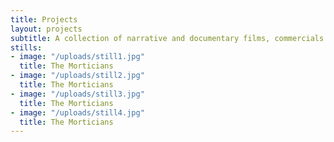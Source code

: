 ```yaml
---
title: Projects
layout: projects
subtitle: A collection of narrative and documentary films, commercials and digital content.
stills:
- image: "/uploads/still1.jpg"
  title: The Morticians
- image: "/uploads/still2.jpg"
  title: The Morticians
- image: "/uploads/still3.jpg"
  title: The Morticians
- image: "/uploads/still4.jpg"
  title: The Morticians
---
```


